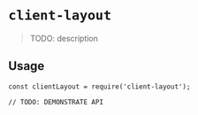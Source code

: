 # `client-layout`

> TODO: description

## Usage

```
const clientLayout = require('client-layout');

// TODO: DEMONSTRATE API
```
